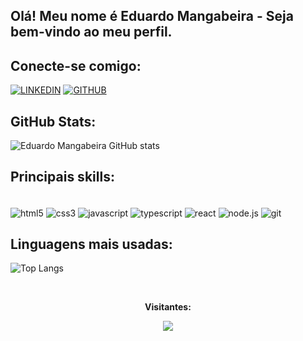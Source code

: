 ## Olá! Meu nome é Eduardo Mangabeira - Seja bem-vindo ao meu perfil.

## Conecte-se comigo:

[![LINKEDIN](https://img.shields.io/badge/LinkedIn-0077B5?style=for-the-badge&logo=linkedin&logoColor=white)](https://www.linkedin.com/in/eduardomangabeira/)
[![GITHUB](https://img.shields.io/badge/GitHub-100000?style=for-the-badge&logo=github&logoColor=white)](https://github.com/mangabeiraeduardo)

## GitHub Stats:

![Eduardo Mangabeira GitHub stats](https://github-readme-stats.vercel.app/api?username=mangabeiraeduardo&show_icons=true&theme=dracula)

## Principais skills:

<div style = "display: inline_block"><br/>
<img align= "center" alt="html5" src = "https://img.shields.io/badge/HTML5-E34F26?style=for-the-badge&logo=html5&logoColor=white">
<img align= "center" alt="css3" src = "https://img.shields.io/badge/CSS3-1572B6?style=for-the-badge&logo=css3&logoColor=white">
<img align= "center" alt="javascript" src = "https://img.shields.io/badge/JavaScript-323330?style=for-the-badge&logo=javascript&logoColor=F7DF1E">
<img align= "center" alt="typescript" src = "https://img.shields.io/badge/TypeScript-007ACC?style=for-the-badge&logo=typescript&logoColor=white">
<img align= "center" alt="react" src = "https://img.shields.io/badge/React-20232A?style=for-the-badge&logo=react&logoColor=61DAFB">
<img align= "center" alt="node.js" src =" https://img.shields.io/badge/Node.js-43853D?style=for-the-badge&logo=node.js&logoColor=white">
<img align= "center" alt="git" src =" https://img.shields.io/badge/GIT-E44C30?style=for-the-badge&logo=git&logoColor=white">

</div>

## Linguagens mais usadas:

![Top Langs](https://github-readme-stats.vercel.app/api/top-langs/?username=mangabeiraeduardo&layout=compact)

<div align ="center">
<br><p align="center"><b>Visitantes:</b></p> 
<p align = "center"><img align ="center" src = "https://profile-counter.glitch.me/{mangabeiraeduardo}/count.svg">

</p>

</div>
